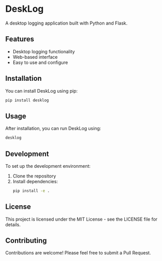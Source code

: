 # DeskLog

A desktop logging application built with Python and Flask.

## Features

- Desktop logging functionality
- Web-based interface
- Easy to use and configure

## Installation

You can install DeskLog using pip:

```bash
pip install desklog
```

## Usage

After installation, you can run DeskLog using:

```bash
desklog
```

## Development

To set up the development environment:

1. Clone the repository
2. Install dependencies:
   ```bash
   pip install -e .
   ```

## License

This project is licensed under the MIT License - see the LICENSE file for details.

## Contributing

Contributions are welcome! Please feel free to submit a Pull Request.
